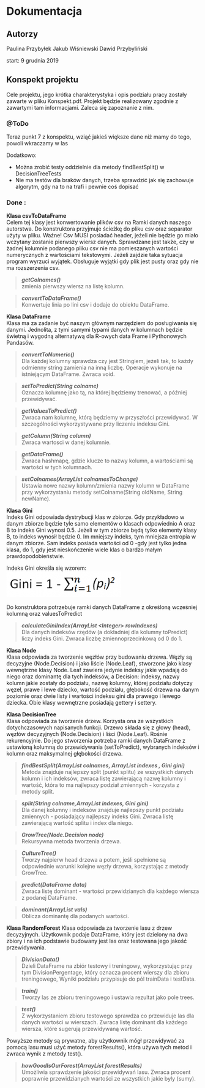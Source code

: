 # Dokumentacja 

## Autorzy
Paulina Przybyłek
Jakub Wiśniewski
Dawid Przybyliński

start: 9 grudnia 2019

## Konspekt projektu

Cele projektu, jego krótka charakterystyka i opis podziału pracy zostały zawarte w pliku Konspekt.pdf. Projekt będzie realizowany zgodnie z zawartymi tam informacjami. Zaleca się zapoznanie z nim.

### @ToDo

Teraz punkt 7 z konspektu, wziąć jakieś większe dane niż mamy do tego, powoli wkraczamy w las

Dodatkowo:
- Można zrobić testy oddzielnie dla metody findBestSplit() w DecisionTreeTests
- Nie ma testów dla braków danych, trzeba sprawdzić jak się zachowuje algorytm, gdy na to na trafi i pewnie coś dopisać

### Done : 
**Klasa csvToDataFrame**    
  Celem tej klasy jest konwertowanie plików csv na Ramki danych naszego autorstwa. 
Do konstruktora przyjmuje ścieżkę do pliku csv oraz separator użyty w pliku. 
Ważne! Csv MUSI posiadać header, jeżeli nie będzie go miało wczytany zostanie pierwszy wiersz danych.
Sprawdzane jest także, czy w żadnej kolumnie podanego pliku csv nie ma pomieszanych wartości numerycznych z wartościami
tekstowymi. Jeżeli zajdzie taka sytuacja program wyrzuci wyjątek.
Obsługuje wyjątki gdy plik jest pusty oraz gdy nie ma rozszerzenia csv.
  
>  ***getColnames()***   
>    zmienia pierwszy wiersz na listę kolumn.
    
>  ***convertToDataFrame()***   
>    Konwertuje linia po lini csv i dodaje do obiektu DataFrame. 

**Klasa DataFrame**   
  Klasa ma za zadanie być naszym głównym narzędziem do posługiwania się danymi. Jednolita, z tymi samymi typami danych w kolumnach będzie świetną i wygodną alternatywą dla R-owych data Frame i Pythonowych Pandasów. 
  
>   ***convertToNumeric()***   
>      Dla każdej kolumny sprawdza czy jest Stringiem, jeżeli tak, to każdy odmienny string zamienia na inną liczbę. Operacje wykonuje na istniejącym DataFrame. Zwraca void. 

>   ***setToPredict(String colname)***  
>      Oznacza kolumnę jako tą, na której będziemy trenować, a później przewidywać.

>   ***getValuesToPredict()***    
>      Zwraca nam kolumnę, którą będziemy w przyszłości przewidywać. W szczególności wykorzystywane przy liczeniu indeksu Gini.

>   ***getColumn(String column)***          
>     Zwraca wartosci w danej kolumnie.

>   ***getDataFrame()***         
>     Zwraca hashmapę, gdzie klucze to nazwy kolumn, a wartościami są wartości w tych kolumnach.

>   ***setColnames(ArrayList<String> colnamesToChange)***         
>     Ustawia nowe nazwy kolumn/zmienia nazwy kolumn w DataFrame przy wykorzystaniu metody setColname(String oldName, String newName).


**Klasa Gini**  
  Indeks Gini odpowiada dystrybucji klas w zbiorze. Gdy przykładowo w danym zbiorze będzie tyle samo elementów o klasach odpowiednio A oraz B to indeks Gini wynosi 0.5. Jeżeli w tym zbiorze będą tylko elementy klasy B, to indeks wynosił będzie 0. Im mniejszy indeks, tym mniejsza entropia w danym zbiorze. Sam indeks posiada wartości od 0 -gdy jest tylko jedna klasa, do 1, gdy jest nieskończenie wiele klas o bardzo małym prawdopodobieństwie.

Indeks Gini określa się wzorem:
![](Giniform-300x68.png)

Do konstruktora potrzebuje ramki danych DataFrame z określoną wcześniej kolumną oraz valuesToPredict

>    ***calculateGiniIndex(ArrayList <Integer\> rowIndexes)***  
>       Dla danych indeksów rzędów (a dokładniej dla kolumny toPredict) liczy indeks Gini. Zwraca liczbę zmiennoprzecinkową od 0 do 1.


**Klasa Node**    
  Klasa odpowiada za tworzenie węzłów przy budowaniu drzewa. Węzły są decyzyjne (Node.Decision) i jako liście (Node.Leaf), stworzone jako klasy wewnętrzne klasy Node. Leaf zawiera jedynie indeksy jakie wpadają do niego oraz dominantę dla tych indeksów, a Decision: indeksy, nazwy kolumn jakie zostały do podziału, nazwę kolumny, której podziału dotyczy węzeł, prawe i lewe dziecko, wartość podziału, głębokość drzewa na danym poziomie oraz dwie listy i wartości indeksu gini dla prawego i lewego dziecka. Obie klasy wewnętrzne posiadają gettery i settery.
  
**Klasa DecisionTree**   
  Klasa odpowiada za tworzenie drzew. Korzysta ona ze wszystkich dotychczasowych napisanych funkcji. Drzewo składa się z głowy (head), węzłów decyzyjnych (Node.Decision) i liści (Node.Leaf). Rośnie rekurencyjnie. Do jego stworzenia potrzeba ramki danych DataFrame z ustawioną kolumną do przewidywania (setToPredict), wybranych indeksów i kolumn oraz maksymalnej głębokości drzewa. 

>    ***findBestSplit(ArrayList<String> colnames, ArrayList<Integer> indexes , Gini gini)***    
>     Metoda znajduje najlepszy split (punkt splitu) ze wszystkich danych kolumn i ich indeksów, zwraca listę zawierającą nazwę kolumny i wartość, która to ma najlepszy podział zmiennych - korzysta z metody split.

>   ***split(String colname,ArrayList<Integer> indexes, Gini gini)***     
>     Dla danej kolumny i indeksów znajduje najlepszy punkt podziału zmiennych - posiadający najlepszy indeks Gini. Zwraca listę zawierającą wartość splitu i index dla niego.

>   ***GrowTree(Node.Decision node)***    
>     Rekursywna metoda tworzenia drzewa.

>   ***CultureTree()***     
>     Tworzy najpierw head drzewa a potem, jeśli spełnione są odpowiednie warunki kolejne węzły drzewa, korzystając z metody GrowTree.

>   ***predict(DataFrame data)***      
>     Zwraca listę dominant - wartości przewidzianych dla każdego wiersza z podanej DataFrame.

>   ***dominant(ArrayList<Integer> vals)***      
>     Oblicza dominantę dla podanych wartości.

**Klasa RandomForest**
  Klasa odpowiada za tworzenie lasu z drzew decyzyjnych. Użytkownik podaje DataFrame, który jest dzielony na dwa zbiory i na ich podstawie budowany jest las oraz testowana jego jakość przewidywania.

>   ***DivisionData()***          
>     Dzieli DataFrame na zbiór testowy i treningowy, wykorzystując przy tym DivisionPergentage, który oznacza procent wierszy dla zbioru treningowego, Wyniki podziału przypisuje do pól trainData i testData.

>   ***train()***        
>     Tworzy las ze zbioru treningowego i ustawia rezultat jako pole trees.

>   ***test()***      
>     Z wykorzystaniem zbioru testowego sprawdza co przewiduje las dla danych wartości w wierszach. Zwraca listę dominant dla każdego wiersza, które sugerują przewidywaną wartość. 

  Powyższe metody są prywatne, aby użytkownik mógł przewidywać za pomocą lasu musi użyć metody forestResults(), która używa tych metod i zwraca wynik z metody test().

>   ***howGoodIsOurForest(ArrayList<Integer> forestResults)***       
>     Umożliwia sprawdzenie jakości przewidywań lasu. Zwraca procent poprawnie przewidzianych wartości ze wszystkich jakie były (sumy).

